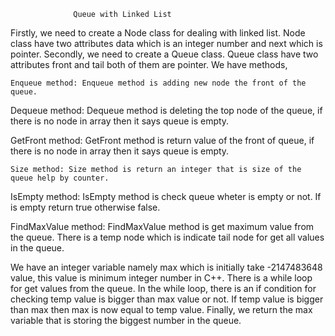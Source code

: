 				  Queue with Linked List


 Firstly, we need to create a Node class for dealing with linked list. Node class have two attributes data which is an integer number and next which is pointer.
Secondly, we need to create a Queue class. Queue class have two attributes front and tail both of them are pointer. We have methods, 

 	Enqueue method: Enqueue method is adding new node the front of the queue.
   
 
Dequeue method: Dequeue method is deleting the top node of the queue, if there is no node in array then it says queue is empty.

     
GetFront method: GetFront method is return value of the front of queue, if there is no node in array then it says queue is empty.

                         
	Size method: Size method is return an integer that is size of the queue help by counter.
      	      		   
IsEmpty method: IsEmpty method is check queue wheter is empty or not. If is empty return true   otherwise false.

FindMaxValue method: FindMaxValue method is get maximum value from the queue. There is a temp node which is indicate tail node for get all values in the queue.
			 
We have an integer variable namely max which is initially take -2147483648 value, this value is minimum integer number in C++.
There is a while loop for get values from the queue. In the while loop, there is an if condition for checking temp value is bigger than max value or not. If temp value is bigger than max then max is now equal to temp value. 
Finally, we return the max variable that is storing the biggest number in the queue.
    
